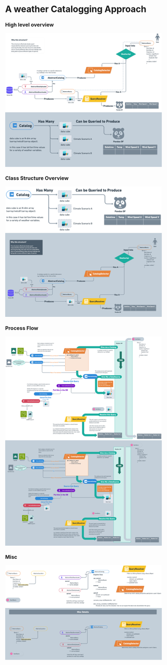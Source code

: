 # A weather Catalogging Approach

### High level overview
![](readme_assets/app_overview.png#gh-light-mode-only)
![](readme_assets/app_overview_dark.png#gh-dark-mode-only)

### Class Structure Overview
![](readme_assets/class_structure.png#gh-light-mode-only)
![](readme_assets/class_structure_dark.png#gh-dark-mode-only)
### Process Flow
![](readme_assets/process_flow.png#gh-light-mode-only)
![](readme_assets/process_flow_dark.png#gh-dark-mode-only)

### Misc
![](readme_assets/misc.png#gh-light-mode-only)
![](readme_assets/misc_dark.png#gh-dark-mode-only)